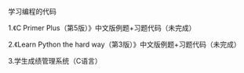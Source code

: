 学习编程的代码
  
  1.《C Primer Plus（第5版）》中文版例题+习题代码（未完成）
  
  2.《Learn Python the hard way（第3版）》中文版例题+习题代码（未完成）
 
  3.学生成绩管理系统（C语言）
